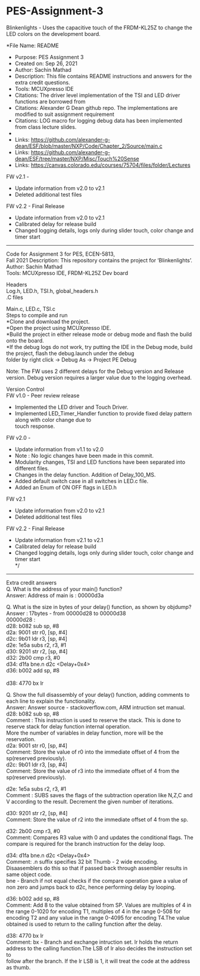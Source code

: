 # PES-Assignment-3
Blinkenlights - Uses the capacitive touch of the FRDM-KL25Z to change the LED colors on the development board.

 *File Name: README
 *	Purpose: PES Assignment 3
 *  Created on: Sep 26, 2021
 *  Author: Sachin Mathad
 *	Description: This file contains README instructions and answers for the extra credit questions.   
 *	Tools: MCUXpresso IDE
 * 	Citations: The driver level implementation of the TSI and LED driver functions are borrowed from
 *	Citations: Alexander G Dean github repo. The implementations are modified to suit assignment requirement
 *	Citations: LOG macro for logging debug data has been implemented from class lecture slides.
 *
 *	Links: https://github.com/alexander-g-dean/ESF/blob/master/NXP/Code/Chapter_2/Source/main.c
 *	Links: https://github.com/alexander-g-dean/ESF/tree/master/NXP/Misc/Touch%20Sense
 *	Links: https://canvas.colorado.edu/courses/75704/files/folder/Lectures

 FW v2.1 -<br /> 
 *	Update information from v2.0 to v2.1<br /> 
 *  Deleted additional test files<br /> 

 FW v2.2 - Final Release<br /> 
 *  Update information from v2.0 to v2.1<br /> 
 *  Calibrated delay for release build<br /> 
 *  Changed logging details, logs only during slider touch, color change and timer start<br /> 
 



------------------------------------------------------------------------------

Code for Assignment 3 for PES, ECEN-5813,<br /> Fall 2021 Description: This repository contains the project for ‘Blinkenlights’.
Author: Sachin Mathad<br /> 
Tools: MCUXpresso IDE, FRDM-KL25Z Dev board<br />

Headers<br />
Log.h, LED.h, TSI.h, global_headers.h<br />
.C files<br />

Main.c, LED.c, TSI.c <br />
Steps to compile and run<br />
*Clone and download the project. <br />
*Open the project using MCUXpresso IDE. <br />
*Build the project in either release mode or debug mode and flash the build onto the board. <br />
*If the debug logs do not work, try putting the IDE in the Debug mode, build the project, flash the debug.launch under the debug<br />
folder by right click -> Debug As -> Project PE Debug

Note: The FW uses 2 different delays for the Debug version and Release version. Debug version requires a larger value due to the logging overhead.

Version Control <br />
FW v1.0 - Peer review release<br />
 * Implemented the LED driver and Touch Driver.<br />
 * Implemented LED_Timer_Handler function to provide fixed delay pattern along with color change due to <br />
   touch response. 
 
FW v2.0 - <br />
 * Update information from v1.1 to v2.0<br />
 * Note : No logic changes have been made in this commit.<br />
 * Modularity changes, TSI and LED functions have been separated into different files.<br />
 * Changes in the delay function. Addition of Delay_100_MS.<br />
 * Added default switch case in all switches in LED.c file.<br />
 * Added an Enum of ON OFF flags in LED.h<br />
 
 
FW v2.1 <br />
 *  Update information from v2.0 to v2.1<br />
 *  Deleted additional test files<br />
  
 FW v2.2 - Final Release<br />
 *  Update information from v2.1 to v2.1<br />
 *  Calibrated delay for release build<br />
 *  Changed logging details, logs only during slider touch, color change and timer start<br />
 */

----------------------------------------------------------------------------------
Extra credit answers<br />
Q. What is the address of your main() function?<br />
Answer: Address of main is : 00000d3a <br />

Q. What is the size in bytes of your delay() function, as shown by objdump?<br />
Answer : 17bytes - from 00000d28 to 00000d38  <br />
00000d28 <Delay>:<br />
 d28:	b082      	sub	sp, #8<br />
 d2a:	9001      	str	r0, [sp, #4]<br />
 d2c:	9b01      	ldr	r3, [sp, #4]<br />
 d2e:	1e5a      	subs	r2, r3, #1<br />
 d30:	9201      	str	r2, [sp, #4]<br />
 d32:	2b00      	cmp	r3, #0<br />
 d34:	d1fa      	bne.n	d2c <Delay+0x4><br />
 d36:	b002      	add	sp, #8<br /><br />
 d38:	4770      	bx	lr<br />

Q. Show the full disassembly of your delay() function, adding comments to each line to explain the
functionality.<br />
Answer: Answer source - stackoverflow.com, ARM intruction set manual. <br />
d28:	b082      	sub	sp, #8<br />
Comment : This instruction is used to reserve the stack. This is done to reserve stack for delay function internal operation.<br />
		More the number of variables in delay function, more will be the reservation.<br /> 
 d2a:	9001      	str	r0, [sp, #4]<br />
Comment: Store the value of r0 into the immediate offset of 4 from the sp(reserved previously).<br />
 d2c:	9b01      	ldr	r3, [sp, #4]<br />
Comment: Store the value of r3 into the immediate offset of 4 from the sp(reserved previously).<br />

 d2e:	1e5a      	subs	r2, r3, #1<br />
Comment : SUBS saves the flags of the subtraction operation like N,Z,C and V according to the result. Decrement the given number of iterations.<br />

 d30:	9201      	str	r2, [sp, #4]<br />
Comment: Store the value of r2 into the immediate offset of 4 from the sp.<br />

 d32:	2b00      	cmp	r3, #0<br />
Comment: Compares R3 value with 0 and updates the conditional flags. The compare is required for the branch instruction for the delay loop. <br />

 d34:	d1fa      	bne.n	d2c <Delay+0x4><br />
Comment: .n suffix specifies 32 bit Thumb - 2 wide encoding. Disaasemblers do this so that if passed back through assembler results in same object code.<br />
	bne - Branch if not equal checks if the compare operation gave a value of non zero and jumps back to d2c, hence performing delay by looping. <br />

 d36:	b002      	add	sp, #8<br />
Comment:   Add 8 to the value obtained from SP. Values are multiples of 4 in the range 0-1020 for encoding T1, multiples of 4 in the range 0-508 for<br />
encoding T2 and any value in the range 0-4095 for encoding T4.The value obtained is used to return to the calling function after the delay. <br />

 d38:	4770      	bx	lr <br />
Comment: bx - Branch and exchange intruction set. lr holds the return address to the calling function.The LSB of lr also decides the instruction set to <br />
follow after the branch. If the lr LSB is 1, it will treat the code at the address as thumb.<br />


